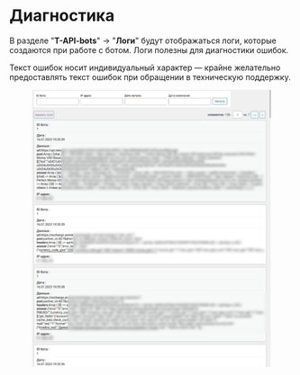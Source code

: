 # Диагностика

В разделе "**T-API-bots**" -> "**Логи**" будут отображаться логи, которые создаются при работе с ботом. Логи полезны для диагностики ошибок.&#x20;

Текст ошибок носит индивидуальный характер — крайне желательно предоставлять текст ошибок при обращении в техническую поддержку.

<figure><img src="../../.gitbook/assets/image (983).png" alt=""><figcaption></figcaption></figure>

